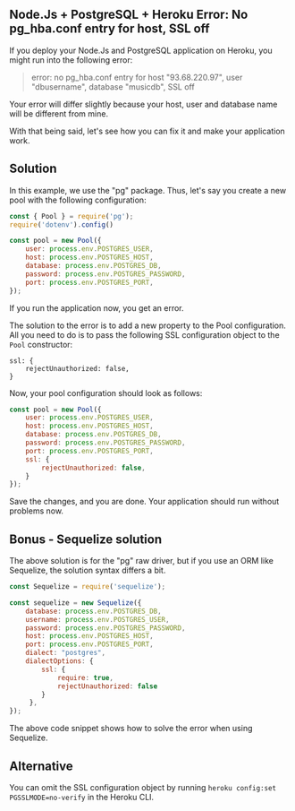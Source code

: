## Node.Js + PostgreSQL + Heroku Error: No pg_hba.conf entry for host, SSL off

If you deploy your Node.Js and PostgreSQL application on Heroku, you might run into the following error:

> error: no pg_hba.conf entry for host "93.68.220.97", user "dbusername", database "musicdb", SSL off

Your error will differ slightly because your host, user and database name will be different from mine.

With that being said, let's see how you can fix it and make your application work.

## Solution

In this example, we use the "pg" package. Thus, let's say you create a new pool with the following configuration:

```javascript
const { Pool } = require('pg');
require('dotenv').config()

const pool = new Pool({
    user: process.env.POSTGRES_USER,
    host: process.env.POSTGRES_HOST,
    database: process.env.POSTGRES_DB,
    password: process.env.POSTGRES_PASSWORD,
    port: process.env.POSTGRES_PORT,
});
```

If you run the application now, you get an error.

The solution to the error is to add a new property to the Pool configuration. All you need to do is to pass the following SSL configuration object to the `Pool` constructor:

```
ssl: {
    rejectUnauthorized: false,
}
```

Now, your pool configuration should look as follows:

```javascript
const pool = new Pool({
    user: process.env.POSTGRES_USER,
    host: process.env.POSTGRES_HOST,
    database: process.env.POSTGRES_DB,
    password: process.env.POSTGRES_PASSWORD,
    port: process.env.POSTGRES_PORT,
    ssl: {
        rejectUnauthorized: false,
    }
});
```

Save the changes, and you are done. Your application should run without problems now.

## Bonus - Sequelize solution

The above solution is for the "pg" raw driver, but if you use an ORM like Sequelize, the solution syntax differs a bit.

```javascript
const Sequelize = require('sequelize');

const sequelize = new Sequelize({
    database: process.env.POSTGRES_DB,
    username: process.env.POSTGRES_USER,
    password: process.env.POSTGRES_PASSWORD,
    host: process.env.POSTGRES_HOST,
    port: process.env.POSTGRES_PORT,
    dialect: "postgres",
    dialectOptions: {
        ssl: {
            require: true,
            rejectUnauthorized: false
        }
     },
});
```

The above code snippet shows how to solve the error when using Sequelize.

## Alternative

You can omit the SSL configuration object by running `heroku config:set PGSSLMODE=no-verify` in the Heroku CLI.
